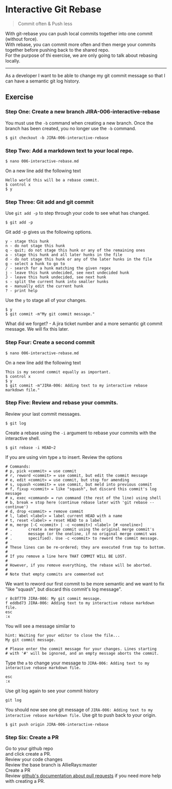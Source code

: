 # Interactive Git Rebase 

> Commit often & Push less

With git-rebase you can push local commits together into one commit (without force). \
With rebase, you can commit more often and then merge your commits together before pushing back to the shared repo. \
For the purpose of thi exercise, we are only going to talk about rebasing locally.

--- 
As a developer I want to be able to change my git commit message so that I can have a semantic git log history. 

## Exercise 

### Step One: Create a new branch JIRA-006-interactive-rebase
You must use the `-b` command when creating a new branch. Once the branch has been created, you no longer use the `-b` command. 
```
$ git checkout -b JIRA-006-interactive-rebase
```

### Step Two: Add a markdown text to your local repo.
```
$ nano 006-interactive-rebase.md
```
On a new line add the following text 
```
Hello world this will be a rebase commit. 
$ control x
$ y
```

### Step Three: Git add and git commit
Use `git add -p` to step through your code to see what has changed. 
```
$ git add -p 
```

Git add -p gives us the following options. 
```
y - stage this hunk
n - do not stage this hunk
q - quit; do not stage this hunk or any of the remaining ones
a - stage this hunk and all later hunks in the file
d - do not stage this hunk or any of the later hunks in the file
g - select a hunk to go to
/ - search for a hunk matching the given regex
j - leave this hunk undecided, see next undecided hunk
J - leave this hunk undecided, see next hunk
s - split the current hunk into smaller hunks
e - manually edit the current hunk
? - print help
```
Use the `y` to stage all of your changes. 
```
$ y 
$ git commit -m"My git commit message." 
```

What did we forget? - A jira ticket number and a more semantic git commit message. We will fix this later.

### Step Four: Create a second commit 
```
$ nano 006-interactive-rebase.md
```
On a new line add the following text 
```
This is my second commit equally as important.
$ control x
$ y 
$ git commit -m"JIRA-006: Adding text to my interactive rebase markdown file." 
```

### Step Five: Review and rebase your commits. 
Review your last commit messages. 
```
$ git log 
```
Create a rebase using the `-i` argument to rebase your commits with the interactive shell. 

```
$ git rebase -i HEAD~2 
```
If you are using vim type `a` to insert.
Review the options

```
# Commands:
# p, pick <commit> = use commit
# r, reword <commit> = use commit, but edit the commit message
# e, edit <commit> = use commit, but stop for amending
# s, squash <commit> = use commit, but meld into previous commit
# f, fixup <commit> = like "squash", but discard this commit's log message
# x, exec <command> = run command (the rest of the line) using shell
# b, break = stop here (continue rebase later with 'git rebase --continue')
# d, drop <commit> = remove commit
# l, label <label> = label current HEAD with a name
# t, reset <label> = reset HEAD to a label
# m, merge [-C <commit> | -c <commit>] <label> [# <oneline>]
# .       create a merge commit using the original merge commit's
# .       message (or the oneline, if no original merge commit was
# .       specified). Use -c <commit> to reword the commit message.
#
# These lines can be re-ordered; they are executed from top to bottom.
#
# If you remove a line here THAT COMMIT WILL BE LOST.
#
# However, if you remove everything, the rebase will be aborted.
#
# Note that empty commits are commented out

``` 

We want to reword our first commit to be more semantic and we want to fix "like "squash", but discard this commit's log message". 

```
r 8c8f770 JIRA-006: My git commit message.
f eddbd73 JIRA-006: Adding text to my interactive rebase markdown file.
esc 
:x
```

You will see a message similar to 
```
hint: Waiting for your editor to close the file... 
My git commit message.
  
# Please enter the commit message for your changes. Lines starting
# with '#' will be ignored, and an empty message aborts the commit.
```

Type the `a` to change your message to `JIRA-006: Adding text to my interactive rebase markdown file.`
```
esc 
:x
```

Use git log again to see your commit history
```
git log
```

You should now see one git message of `JIRA-006: Adding text to my interactive rebase markdown file.` 
Use git to push back to your origin. 
```
$ git push origin JIRA-006-interactive-rebase
```

### Step Six: Create a PR
Go to your github repo \
and click create a PR. \
Review your code changes \
Review the base branch is AllieRays:master \
Create a PR \
Review [github's documentation about pull requests](https://help.github.com/en/github/collaborating-with-issues-and-pull-requests/creating-a-pull-request-from-a-fork) if you need more help with creating a PR.
